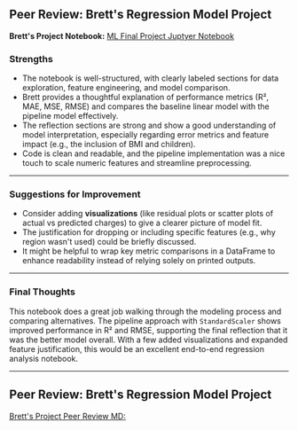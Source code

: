 ## Peer Review: Brett's Regression Model Project

**Brett's Project Notebook:** [ML Final Project Juptyer Notebook](https://github.com/bncodes19/ml-regression-neely/blob/main/regression_neely.ipynb)

### Strengths
- The notebook is well-structured, with clearly labeled sections for data exploration, feature engineering, and model comparison.
- Brett provides a thoughtful explanation of performance metrics (R², MAE, MSE, RMSE) and compares the baseline linear model with the pipeline model effectively.
- The reflection sections are strong and show a good understanding of model interpretation, especially regarding error metrics and feature impact (e.g., the inclusion of BMI and children).
- Code is clean and readable, and the pipeline implementation was a nice touch to scale numeric features and streamline preprocessing.

---

### Suggestions for Improvement
- Consider adding **visualizations** (like residual plots or scatter plots of actual vs predicted charges) to give a clearer picture of model fit.
- The justification for dropping or including specific features (e.g., why region wasn't used) could be briefly discussed.
- It might be helpful to wrap key metric comparisons in a DataFrame to enhance readability instead of relying solely on printed outputs.

---

### Final Thoughts
This notebook does a great job walking through the modeling process and comparing alternatives. The pipeline approach with `StandardScaler` shows improved performance in R² and RMSE, supporting the final reflection that it was the better model overall. With a few added visualizations and expanded feature justification, this would be an excellent end-to-end regression analysis notebook.


---

## Peer Review: Brett's Regression Model Project

[Brett's Project Peer Review MD:](https://github.com/ericmeyer1/ml_regression_eric/blob/main/peer_review.md)